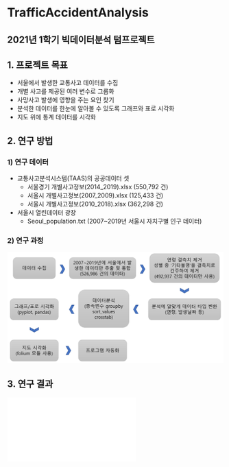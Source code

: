 # TrafficAccidentAnalysis
## 2021년 1학기 빅데이터분석 텀프로젝트

## 1. 프로젝트 목표
- 서울에서 발생한 교통사고 데이터를 수집
- 개별 사고를 제공된 여러 변수로 그룹화
- 사망사고 발생에 영향을 주는 요인 찾기
- 분석한 데이터를 한눈에 알아볼 수 있도록 그래프와 표로 시각화
- 지도 위에 통계 데이터를 시각화
## 2. 연구 방법
### 1) 연구 데이터
- 교통사고분석시스템(TAAS)의 공공데이터 셋 
    - 서울경기 개별사고정보(2014_2019).xlsx (550,792 건)
    - 서울시 개별사고정보(2007_2009).xlsx (125,433 건)
    - 서울시 개별사고정보(2010_2018).xlsx (362,298 건)
- 서울시 열린데이터 광장
    - Seoul_population.txt (2007~2019년 서울시 자치구별 인구 데이터)
### 2) 연구 과정
![process](readme-asset/process.png)
## 3. 연구 결과
![result](텀프로젝트_결과발표.pdf)